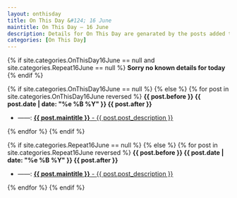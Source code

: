 ```yaml
---
layout: onthisday
title: On This Day &#124; 16 June
maintitle: On This Day — 16 June
description: Details for On This Day are genarated by the posts added to the website so the content is subject to changes/updates over time.
categories: [On This Day]
---
```


{% if site.categories.OnThisDay16June == null and site.categories.Repeat16June == null %}
<strong>Sorry no known details for today</strong>
{% endif %}

{% if site.categories.OnThisDay16June == null %}
{% else %}
{% for post in site.categories.OnThisDay16June reversed %}
<strong>{{ post.before }} {{ post.date | date: "%e %B %Y" }} {{ post.after }}</strong>
<ul>
<li> ——: <a href="{{ post.url }}"><strong>{{ post.maintitle }}</strong> - {{ post.post_description }}</a></li>
</ul>
{% endfor %}
{% endif %}

{% if site.categories.Repeat16June == null %}
{% else %}
{% for post in site.categories.Repeat16June reversed %}
<strong>{{ post.before }} {{ post.date | date: "%e %B %Y" }} {{ post.after }}</strong>
<ul>
<li> ——: <a href="{{ post.url }}"><strong>{{ post.maintitle }}</strong> - {{ post.post_description }}</a></li>
</ul>
{% endfor %}
{% endif %}
